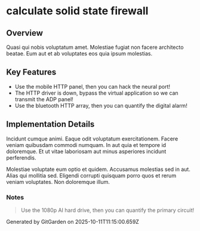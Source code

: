 # calculate solid state firewall

## Overview
Quasi qui nobis voluptatum amet. Molestiae fugiat non facere architecto beatae. Eum aut et ab voluptates eos quia ipsum molestias.

## Key Features
- Use the mobile HTTP panel, then you can hack the neural port!
- The HTTP driver is down, bypass the virtual application so we can transmit the ADP panel!
- Use the bluetooth HTTP array, then you can quantify the digital alarm!

## Implementation Details
Incidunt cumque animi. Eaque odit voluptatum exercitationem. Facere veniam quibusdam commodi numquam. In aut quia et tempore id doloremque. Et ut vitae laboriosam aut minus asperiores incidunt perferendis.
 Molestiae voluptate eum optio et quidem. Accusamus molestias sed in aut. Alias qui mollitia sed. Eligendi corrupti quisquam porro quos et rerum veniam voluptates. Non doloremque illum.

### Notes
> Use the 1080p AI hard drive, then you can quantify the primary circuit!

Generated by GitGarden on 2025-10-11T11:15:00.659Z